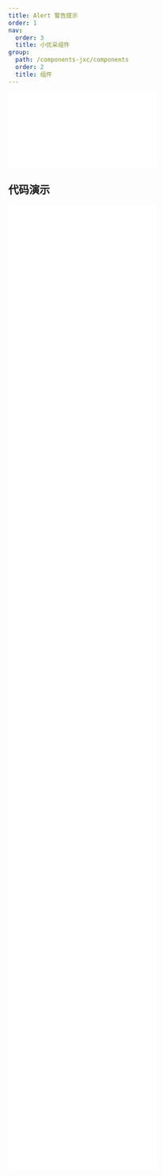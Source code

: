 ```yaml
---
title: Alert 警告提示
order: 1
nav:
  order: 3
  title: 小优采组件
group:
  path: /components-jxc/components
  order: 2
  title: 组件
---
```


<div>
<embed src="@docs-common/alert/index.md"></embed>
</div>
        
## 代码演示

<Row gutter=8>

  <Col span=12>
    
  <div class="code-box"><embed src="@abiz-rc-jxc/alert/demo/action-alert-jxc.md"></embed></div>
          
  <div class="code-box"><embed src="@abiz-rc-jxc/alert/demo/basic-alert-jxc.md"></embed></div>
          
  <div class="code-box"><embed src="@abiz-rc-jxc/alert/demo/close-text-alert-jxc.md"></embed></div>
          
  <div class="code-box"><embed src="@abiz-rc-jxc/alert/demo/description-alert-jxc.md"></embed></div>
          
  <div class="code-box"><embed src="@abiz-rc-jxc/alert/demo/icon-alert-jxc.md"></embed></div>
          
  <div class="code-box"><embed src="@abiz-rc-jxc/alert/demo/smooth-closed-alert-jxc.md"></embed></div>
          
  </Col>
          
  <Col span=12>
    
  <div class="code-box"><embed src="@abiz-rc-jxc/alert/demo/banner-alert-jxc.md"></embed></div>
          
  <div class="code-box"><embed src="@abiz-rc-jxc/alert/demo/closable-alert-jxc.md"></embed></div>
          
  <div class="code-box"><embed src="@abiz-rc-jxc/alert/demo/custom-icon-alert-jxc.md"></embed></div>
          
  <div class="code-box"><embed src="@abiz-rc-jxc/alert/demo/error-boundary-alert-jxc.md"></embed></div>
          
  <div class="code-box"><embed src="@abiz-rc-jxc/alert/demo/loop-banner-alert-jxc.md"></embed></div>
          
  <div class="code-box"><embed src="@abiz-rc-jxc/alert/demo/style-alert-jxc.md"></embed></div>
          
  </Col>
          
</Row>
        
<div><embed src="@docs-common/alert/index-api.md"></embed><div>
        